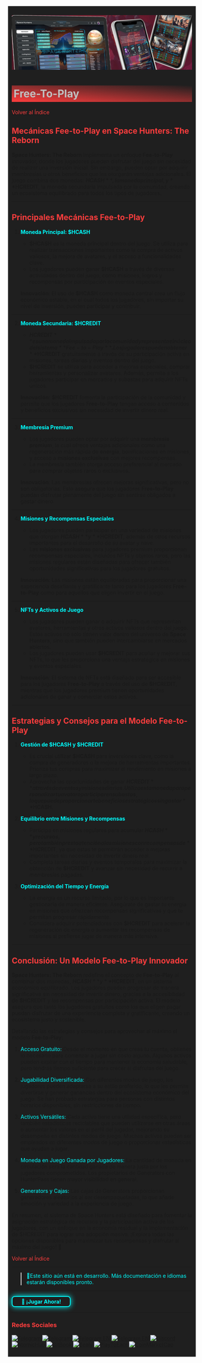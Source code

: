 <div style="background-color:#1F1F1F; padding:10px;">

![UI-Banner](../../../static/img/UI-Banner.jpg)
# <div style="background: linear-gradient(185deg, #1F1F1F, #FF3D3D); padding: 5px; color: #FFFFFF;"><span style="color:#c0c0c0"> Free-To-Play
[<span style="color:#FF3D3D">Volver al Índice</span>](../00-index.md)

## **<span style="color:#FF3D3D">Mecánicas Fee-to-Play en Space Hunters: The Reborn</span>**

**Space Hunters: The Reborn** implementa un enfoque **Fee-to-Play** innovador, donde los jugadores pueden disfrutar del juego sin necesidad de realizar una inversión inicial. Sin embargo, pueden optar por adquirir membresías u otros beneficios que les otorgarán ventajas adicionales. El juego combina dos monedas: **$HCASH**, la moneda principal, y **$HCREDIT**, la moneda secundaria impulsada por la comunidad, creando un ecosistema equilibrado para todos los tipos de jugadores.

---

## **<span style="color:#FF3D3D">Principales Mecánicas Fee-to-Play</span>**

1. **<span style="color:#00FFFF">Moneda Principal: $HCASH</span>**
   - **$HCASH** es la moneda principal dentro del juego. Se utiliza para realizar transacciones importantes como la compra de activos valiosos, la mejora de avatares, y el acceso a funcionalidades clave.
   - Los jugadores pueden ganar **$HCASH** a través de diversas actividades dentro del juego, como misiones, logros y recompensas por participación en eventos especiales.

   **Innovación**: El uso de **$HCASH** como moneda central crea un flujo económico estable, en el cual todos los jugadores, sin importar su nivel de inversión, pueden participar y contribuir.

---

2. **<span style="color:#00FFFF">Moneda Secundaria: $HCREDIT</span>**
   - **$HCREDIT** es una moneda impulsada por la comunidad y representa el núcleo del sistema **Fee-to-Play**. Los jugadores pueden obtener **$HCREDIT** gratuitamente a través de su participación activa en misiones, tareas diarias y eventos dentro del juego.
   - **$HCREDIT** se utiliza para acceder a mejoras especiales, comprar herramientas y personalizar avatares. Además, permite a los jugadores participar en mercados y subastas para adquirir NFTs únicos.

   **Innovación**: **$HCREDIT** fomenta la participación de la comunidad y permite que los jugadores **Free-to-Play** tengan acceso a contenidos y beneficios exclusivos sin necesidad de invertir dinero real.

---

3. **<span style="color:#00FFFF">Membresía Premium</span>**
   - Los jugadores pueden optar por adquirir una **membresía premium**, la cual ofrece ventajas adicionales como una regeneración más rápida de **energía**, bonificaciones en misiones, y acceso a **misiones exclusivas** con mejores recompensas.
   - La membresía también otorga acceso preferencial al mercado para comprar objetos raros o exclusivos.

   **Innovación**: Las membresías ofrecen mejoras significativas, pero no son obligatorias. Esto asegura que los jugadores **Free-to-Play** puedan disfrutar plenamente del juego sin sentirse obligados a gastar dinero.

---

4. **<span style="color:#00FFFF">Misiones y Recompensas Especiales</span>**
   - Los jugadores pueden participar en una variedad de misiones que otorgan **$HCASH** y **$HCREDIT**, además de otros recursos importantes para el desarrollo de su avatar y nave.
   - Las **misiones exclusivas** para jugadores premium proporcionan recompensas especiales, incluidos NFTs y objetos raros, pero las misiones regulares están diseñadas para ofrecer también oportunidades significativas para los jugadores gratuitos.

   **Innovación**: Las misiones están equilibradas para proporcionar una experiencia desafiante y gratificante tanto para los jugadores **Free-to-Play** como para aquellos que eligen invertir en el juego.

---

5. **<span style="color:#00FFFF">NFTs y Activos de Juego</span>**
   - Los jugadores pueden ganar o adquirir NFTs que representan avatares, herramientas y otros activos valiosos dentro del juego. Estos activos no solo tienen valor dentro del universo de **Space Hunters**, sino que también pueden intercambiarse en mercados abiertos.
   - Los jugadores pueden usar **$HCREDIT** para acuñar y mejorar sus NFTs, lo que les proporciona una ventaja estratégica en misiones y eventos especiales.

   **Innovación**: El sistema de NFTs está diseñado para ser accesible para los jugadores **Free-to-Play** a través del uso de **$HCREDIT**, mientras que los jugadores premium tienen oportunidades adicionales de ganar y comerciar estos activos.

---

## **<span style="color:#FF3D3D">Estrategias y Consejos para el Modelo Fee-to-Play</span>**

1. **<span style="color:#00FFFF">Gestión de $HCASH y $HCREDIT</span>**
   - Es crucial utilizar **$HCASH** para inversiones clave, como la compra de generadores o la mejora de herramientas importantes. Prioriza tus compras para maximizar el rendimiento en misiones a largo plazo.
   - Aprovecha las oportunidades de ganar **$HCREDIT** a través de eventos y misiones diarias. Utiliza esta moneda para personalizar tu avatar o participar en subastas, lo que puede proporcionarte beneficios estratégicos sin gastar **$HCASH**.

2. **<span style="color:#00FFFF">Equilibrio entre Misiones y Recompensas</span>**
   - Participa en misiones regulares para acumular **$HCASH** y recursos, pero también presta atención a las misiones con recompensas de **$HCREDIT**, ya que estas te permitirán acceder a mejoras importantes sin necesidad de invertir dinero real.
   - Completa tareas diarias y eventos temporales para maximizar la obtención de **$HCREDIT** y avanzar sin necesidad de recurrir a membresías pagadas.

3. **<span style="color:#00FFFF">Optimización del Tiempo y Energía</span>**
   - La energía es un recurso limitado, por lo que es importante gestionarla de manera eficiente. Asegúrate de gastar tu energía en misiones que ofrezcan recompensas significativas y que te permitan progresar rápidamente.
   - Considera adquirir potenciadores con **$HCREDIT** para acelerar la regeneración de energía o aumentar las recompensas de misiones si prefieres jugar de manera más intensiva.

---

## **<span style="color:#FF3D3D">Conclusión: Un Modelo Fee-to-Play Innovador</span>**

**Space Hunters: The Reborn** redefine el concepto de **Fee-to-Play** al combinar dos monedas, **$HCASH** y **$HCREDIT**, en un sistema económico equilibrado. Los jugadores pueden progresar de manera significativa sin necesidad de invertir dinero, gracias a la accesibilidad de **$HCREDIT** y las recompensas por participación activa. El modelo asegura que tanto los jugadores gratuitos como los que eligen pagar puedan disfrutar de una experiencia completa y gratificante, creando un ecosistema justo y sostenible.

Detallando  las estrategias y consejos para aprovechar al máximo el modelo **Fee-to-Play**:
1. <span style="color:#00FFFF">Acceso Gratuito:</span> Desde el momento en que creas tu cuenta, obtienes lo necesario para comenzar a jugar sin costo alguno. Algunos activos pueden expirar con el tiempo para mantener la economía saludable, pero tendrás tiempo suficiente para crecer si disfrutas del juego.

2. <span style="color:#00FFFF">Jugabilidad Diversificada:</span> Con diferentes modos de juego, los jugadores pueden adaptarse a su estilo preferido, lo que les permite divertirse y generar ganancias dentro del ecosistema económico del juego. Se han probado estrategias para personas con distintos horarios disponibles, sin restricciones de tiempo.

3. <span style="color:#00FFFF">Activos Versátiles:</span> Cada activo tiene una utilidad específica, pero también estadísticas reciclables que pueden utilizarse en otras áreas o aumentar los valores en el perfil del jugador, mejorando su desempeño en distintos modos de juego. Muchos activos pueden ser empleados en diferentes modos de juego o proporcionar estadísticas que ayudan a jugar.

4. <span style="color:#00FFFF">Moneda en Juego Ganada por Jugadores:</span> La cantidad de moneda en circulación será la cantidad ganada de manera justa por los jugadores comprometidos. Los propietarios de Generators con HunterPass tienen mayor visibilidad en general.

5. <span style="color:#00FFFF">Generators y Cajas:</span> Las cajas de Generators proporcionan generadores aleatorios al ser desempaquetadas, lo que añade emoción y variedad a la experiencia de juego.

En resumen, el sistema de Space Hunters está diseñado para fomentar la asignación estratégica de recursos y la participación activa de los jugadores, con un enfoque en la economía residual y la implementación de $HCREDIT para lograr una adopción masiva. ¡Explora todas las opciones disponibles para maximizar tus recompensas y disfrutar al máximo del juego! 🚀


[<span style="color:#FF3D3D">Volver al Índice</span>](../00-index.md)
<hr>

><span style="color:#00FFFF"> 🔧Este sitio aún está en desarrollo. Más documentación e idiomas estarán disponibles pronto.</span>
<hr>
<a href="https://spacehunters.online" style="text-decoration:none;">
  <div style="display:inline-block; padding:4px 24px; background-color:#1F1F1F; color:#00FFFF; border: 2px solid #00FFFF; border-radius:8px; font-weight:bold; box-shadow: 0px 0px 15px #00FFFF; transition: background-color 0.3s, box-shadow 0.3s;">
    🚀 ¡Jugar Ahora!
  </div>
</a>

<style>
  a:hover div {
    background-color: #00FFFF;
    color: #1F1F1F;
    box-shadow: 0px 0px 25px #00FFFF;
  }
</style>
****

### <span style="color:#FF3D3D">Redes Sociales</span>

[![Telegram](https://img.shields.io/badge/Telegram-BOT-26A5E4?style=plastic&logo=telegram)](https://t.me/SpaceHuntersBot)
[![Telegram](https://img.shields.io/badge/Telegram-Announcements-26A5E4?style=plastic&logo=telegram)](https://t.me/spacehuntersnews)
[![Telegram EN](https://img.shields.io/badge/Telegram-Chat%20ENG-2CA5E0?style=plastic&logo=telegram)](https://t.me/spacehunterss)
[![Telegram EN](https://img.shields.io/badge/Telegram-Chat%20ESP-2CA5E0?style=plastic&logo=telegram)](https://t.me/shspanish)
[![Discord](https://img.shields.io/badge/Discord-Space%20Hunters-7289DA?style=plastic&logo=discord)](https://discord.gg/wpmzyJM9xb)
[![AtomicHub](https://img.shields.io/badge/AtomicHub-Space%20Hunters-EE474C?style=plastic&logo=atomichub)](https://wax.atomichub.io/explorer/collection/wax-mainnet/spacehunterz)
[![GitBook](https://img.shields.io/badge/GitBook-Space%20Hunters-7A8089?style=plastic&logo=gitbook)](https://spaceheroes.gitbook.io/space-hunters)
[![Zealy](https://img.shields.io/badge/Zealy-Space%20Hunters-FF69B4?style=plastic&logo=zealy)](https://zealy.io/cw/spacehuntersthereborn/invite/UroI4c6fhtB3SX65siHBX)
[![PlayToEarn](https://img.shields.io/badge/PlayToEarn-Space%20Hunters-34C759?style=plastic&logo=playtoearn)](https://playtoearn.com/blockchaingame/space-hunters-the-reborn?rel=search)
[![CoinMarketCap](https://img.shields.io/badge/CoinMarketCap-NFTSpaceHunters-03C9A9?style=plastic&logo=coinmarketcap)](https://coinmarketcap.com/community/profile/nftspacehunters/)
